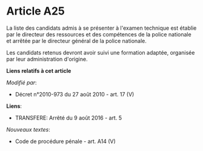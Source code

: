 # Article A25

La liste des candidats admis à se présenter à l'examen technique est établie par le       directeur des ressources et des
compétences de la police nationale  et arrêtée par le directeur général de la police nationale. 

Les candidats retenus devront avoir suivi une formation adaptée, organisée par leur administration d'origine.

**Liens relatifs à cet article**

_Modifié par_:

  - Décret n°2010-973 du 27 août 2010 - art. 17 (V)

**Liens**:

  - TRANSFERE: Arrêté du 9 août 2016 - art. 5

_Nouveaux textes_:

  - Code de procédure pénale - art. A14 (V)
